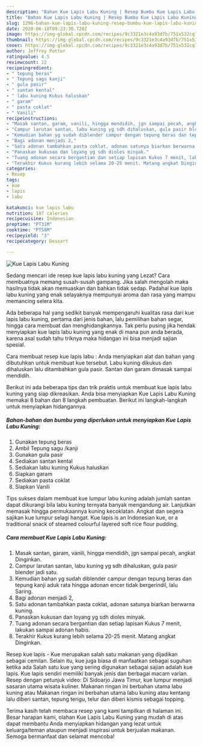 ```yaml
---
description: "Bahan Kue Lapis Labu Kuning | Resep Bumbu Kue Lapis Labu Kuning Yang Enak Dan Mudah"
title: "Bahan Kue Lapis Labu Kuning | Resep Bumbu Kue Lapis Labu Kuning Yang Enak Dan Mudah"
slug: 1296-bahan-kue-lapis-labu-kuning-resep-bumbu-kue-lapis-labu-kuning-yang-enak-dan-mudah
date: 2020-06-18T09:23:30.720Z
image: https://img-global.cpcdn.com/recipes/9c3321e3c4a93d7b/751x532cq70/kue-lapis-labu-kuning-foto-resep-utama.jpg
thumbnail: https://img-global.cpcdn.com/recipes/9c3321e3c4a93d7b/751x532cq70/kue-lapis-labu-kuning-foto-resep-utama.jpg
cover: https://img-global.cpcdn.com/recipes/9c3321e3c4a93d7b/751x532cq70/kue-lapis-labu-kuning-foto-resep-utama.jpg
author: Jeffrey Potter
ratingvalue: 4.5
reviewcount: 12
recipeingredient:
- " tepung beras"
- " Tepung sagu kanji"
- " gula pasir"
- " santan kental"
- " labu kuning Kukus haluskan"
- " garam"
- " pasta coklat"
- " Vanili"
recipeinstructions:
- "Masak santan, garam, vanili, hingga mendidih, jgn sampai pecah, angkat Dinginkan."
- "Campur larutan santan, labu kuning yg sdh dihaluskan, gula pasir blender jadi satu."
- "Kemudian bahan yg sudah diblender campur dengan tepung beras dan tepung kanji aduk rata hingga adonan encer tidak bergerindil, lalu Saring."
- "Bagi adonan menjadi 2,"
- "Satu adonan tambahkan pasta coklat, adonan satunya biarkan berwarna kuning."
- "Panaskan kukusan dan loyang yg sdh dioles minyak."
- "Tuang adonan secara bergantian dan setiap lapisan Kukus 7 menit, lakukan sampai adonan habis."
- "Terakhir Kukus kurang lebih selama 20-25 menit. Matang angkat Dinginkan."
categories:
- Resep
tags:
- kue
- lapis
- labu

katakunci: kue lapis labu 
nutrition: 187 calories
recipecuisine: Indonesian
preptime: "PT31M"
cooktime: "PT58M"
recipeyield: "3"
recipecategory: Dessert

---
```



![Kue Lapis Labu Kuning](https://img-global.cpcdn.com/recipes/9c3321e3c4a93d7b/751x532cq70/kue-lapis-labu-kuning-foto-resep-utama.jpg)

Sedang mencari ide resep kue lapis labu kuning yang Lezat? Cara membuatnya memang susah-susah gampang. Jika salah mengolah maka hasilnya tidak akan memuaskan dan bahkan tidak sedap. Padahal kue lapis labu kuning yang enak selayaknya mempunyai aroma dan rasa yang mampu memancing selera kita.

Ada beberapa hal yang sedikit banyak mempengaruhi kualitas rasa dari kue lapis labu kuning, pertama dari jenis bahan, lalu pemilihan bahan segar, hingga cara membuat dan menghidangkannya. Tak perlu pusing jika hendak menyiapkan kue lapis labu kuning yang enak di mana pun anda berada, karena asal sudah tahu triknya maka hidangan ini bisa menjadi sajian spesial.

Cara membuat resep kue lapis labu : Anda menyiapkan alat dan bahan yang dibutuhkan untuk membuat kue tersebut. Labu kuning dikukus dan dihaluskan lalu ditambahkan gula pasir. Santan dan garam dimasak sampai mendidih.


Berikut ini ada beberapa tips dan trik praktis untuk membuat kue lapis labu kuning yang siap dikreasikan. Anda bisa menyiapkan Kue Lapis Labu Kuning memakai 8 bahan dan 8 langkah pembuatan. Berikut ini langkah-langkah untuk menyiapkan hidangannya.

<!--inarticleads1-->

##### Bahan-bahan dan bumbu yang diperlukan untuk menyiapkan Kue Lapis Labu Kuning:

1. Gunakan  tepung beras
1. Ambil  Tepung sagu /kanji
1. Gunakan  gula pasir
1. Sediakan  santan kental
1. Sediakan  labu kuning Kukus haluskan
1. Siapkan  garam
1. Sediakan  pasta coklat
1. Siapkan  Vanili


Tips sukses dalam membuat kue lumpur labu kuning adalah jumlah santan dapat dikurangi bila labu kuning ternyata banyak mengandung air. Lanjutkan memasak hingga permukaannya kuning kecoklatan. Angkat dan segera sajikan kue lumpur selagi hangat. Kue lapis is an Indonesian kue, or a traditional snack of steamed colourful layered soft rice flour pudding. 

<!--inarticleads2-->

##### Cara membuat Kue Lapis Labu Kuning:

1. Masak santan, garam, vanili, hingga mendidih, jgn sampai pecah, angkat Dinginkan.
1. Campur larutan santan, labu kuning yg sdh dihaluskan, gula pasir blender jadi satu.
1. Kemudian bahan yg sudah diblender campur dengan tepung beras dan tepung kanji aduk rata hingga adonan encer tidak bergerindil, lalu Saring.
1. Bagi adonan menjadi 2,
1. Satu adonan tambahkan pasta coklat, adonan satunya biarkan berwarna kuning.
1. Panaskan kukusan dan loyang yg sdh dioles minyak.
1. Tuang adonan secara bergantian dan setiap lapisan Kukus 7 menit, lakukan sampai adonan habis.
1. Terakhir Kukus kurang lebih selama 20-25 menit. Matang angkat Dinginkan.


Resep kue lapis - Kue merupakan salah satu makanan yang dijadikan sebagai cemilan. Selain itu, kue juga biasa di manfaatkan sebagai suguhan ketika ada Salah satu kue yang sering digunakan sebagai sajian adalah kue lapis. Kue lapis sendiri memiliki banyak jenis dan berbagai macam varian. Resep dengan petunjuk video: Di Sidoarjo Jawa Timur, kue lumpur menjadi sasaran utama wisata kuliner. Makanan ringan ini berbahan utama labu kuning atau Makanan ringan ini berbahan utama labu kuning atau kentang lalu diberi santan, tepung terigu, telur dan diberi kismis sebagai topping. 

Terima kasih telah membaca resep yang kami tampilkan di halaman ini. Besar harapan kami, olahan Kue Lapis Labu Kuning yang mudah di atas dapat membantu Anda menyiapkan hidangan yang lezat untuk keluarga/teman ataupun menjadi inspirasi untuk berjualan makanan. Semoga bermanfaat dan selamat mencoba!
